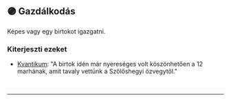 ## 🟣 Gazdálkodás

Képes vagy egy birtokot igazgatni.

### Kiterjeszti ezeket

- [Kvantikum](../kepzettsegek.szekunder/kvantikum.md): "A birtok idén már nyereséges volt köszönhetően a 12 marhának, amit tavaly vettünk a Szőlőshegyi özvegytől."

<br />

---
